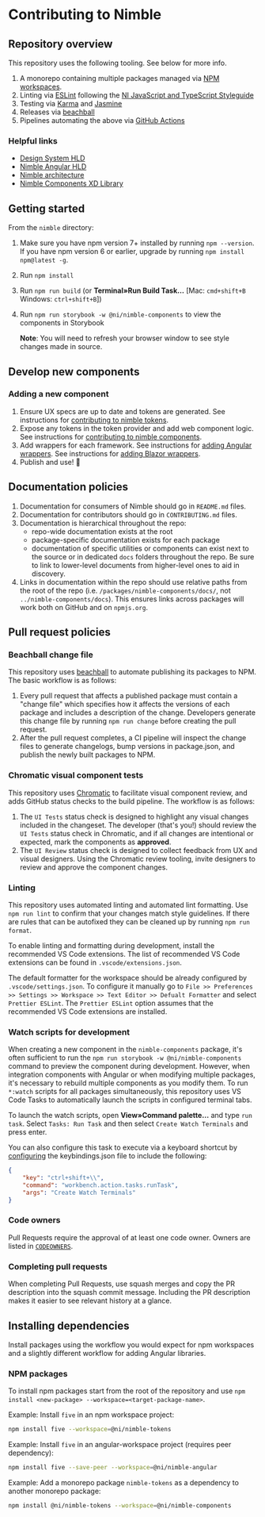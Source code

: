 # Contributing to Nimble

## Repository overview

This repository uses the following tooling. See below for more info.

1. A monorepo containing multiple packages managed via [NPM workspaces](https://docs.npmjs.com/cli/v7/using-npm/workspaces).
1. Linting via [ESLint](https://eslint.org/) following the [NI JavaScript and TypeScript Styleguide](https://github.com/ni/javascript-styleguide)
1. Testing via [Karma](http://karma-runner.github.io/6.3/index.html) and [Jasmine](https://jasmine.github.io/)
1. Releases via [beachball](https://microsoft.github.io/beachball/)
1. Pipelines automating the above via [GitHub Actions](https://github.com/features/actions)

### Helpful links

- [Design System HLD](https://dev.azure.com/ni/DevCentral/_git/Skyline?path=%2FSpecs%2FWorking%20Groups%2FUI%2FHLD%20-%20Design%20System%20for%20Angular%20and%20Blazor%20UI%20Components.md&version=GBmaster&_a=preview)
- [Nimble Angular HLD](https://dev.azure.com/ni/DevCentral/_git/Skyline?path=%2FSpecs%2FWorking%20Groups%2FUI%2FHLD%20-%20Nimble%20Angular.md&version=GBmaster&_a=preview)
- [Nimble architecture](docs/Architecture.md)
- [Nimble Components XD Library](https://xd.adobe.com/view/8ce280ab-1559-4961-945c-182955c7780b-d9b1/)

## Getting started

From the `nimble` directory:

1. Make sure you have npm version 7+ installed by running `npm --version`. If you have npm version 6 or earlier, upgrade by running `npm install npm@latest -g`.
1. Run `npm install`
1. Run `npm run build` (or **Terminal»Run Build Task…** [Mac: `cmd+shift+B` Windows: `ctrl+shift+B`])
1. Run `npm run storybook -w @ni/nimble-components` to view the components in Storybook

    **Note**: You will need to refresh your browser window to see style changes made in source.

## Develop new components

### Adding a new component

1. Ensure UX specs are up to date and tokens are generated. See instructions for [contributing to nimble tokens](packages/nimble-tokens/CONTRIBUTING.md).
1. Expose any tokens in the token provider and add web component logic. See instructions for [contributing to nimble components](packages/nimble-components/CONTRIBUTING.md).
1. Add wrappers for each framework. See instructions for [adding Angular wrappers](/angular-workspace/projects/ni/nimble-angular/CONTRIBUTING.md). See instructions for [adding Blazor wrappers](/packages/nimble-blazor/CONTRIBUTING.md).
1. Publish and use! 🎉

## Documentation policies

1. Documentation for consumers of Nimble should go in `README.md` files. 
2. Documentation for contributors should go in `CONTRIBUTING.md` files. 
3. Documentation is hierarchical throughout the repo: 
   - repo-wide documentation exists at the root
   - package-specific documentation exists for each package
   - documentation of specific utilities or components can exist next to the source or in dedicated `docs` folders throughout the repo. Be sure to link to lower-level documents from higher-level ones to aid in discovery.
5. Links in documentation within the repo should use relative paths from the root of the repo (i.e. `/packages/nimble-components/docs/`, not `../nimble-components/docs`). This ensures links across packages will work both on GitHub and on `npmjs.org`.

## Pull request policies

### Beachball change file

This repository uses [beachball](https://microsoft.github.io/beachball/) to automate publishing its packages to NPM. The basic workflow is as follows:

1. Every pull request that affects a published package must contain a "change file" which specifies how it affects the versions of each package and includes a description of the change. Developers generate this change file by running `npm run change` before creating the pull request.
1. After the pull request completes, a CI pipeline will inspect the change files to generate changelogs, bump versions in package.json, and publish the newly built packages to NPM.

### Chromatic visual component tests

This repository uses [Chromatic](https://www.chromatic.com) to facilitate visual component review, and adds GitHub status checks to the build pipeline. The workflow is as follows:

1. The `UI Tests` status check is designed to highlight any visual changes included in the changeset. The developer (that's you!) should review the `UI Tests` status check in Chromatic, and if all changes are intentional or expected, mark the components as **approved**.
1. The `UI Review` status check is designed to collect feedback from UX and visual designers. Using the Chromatic review tooling, invite designers to review and approve the component changes.

### Linting

This repository uses automated linting and automated lint formatting. Use `npm run lint` to confirm that your changes match style guidelines. If there are rules that can be autofixed they can be cleaned up by running `npm run format`.

To enable linting and formatting during development, install the recommended VS Code extensions. The list of recommended VS Code extensions can be found in `.vscode/extensions.json`.

The default formatter for the workspace should be already configured by `.vscode/settings.json`. To configure it manually go to `File >> Preferences >> Settings >> Workspace >> Text Editor >> Defualt Formatter` and select `Prettier ESLint`. The `Prettier ESLint` option assumes that the recommended VS Code extensions are installed.

### Watch scripts for development

When creating a new component in the `nimble-components` package, it's often sufficient to run the `npm run storybook -w @ni/nimble-components` command to preview the component during development. However, when integration components with Angular or when modifying multiple packages, it's necessary to rebuild multiple components as you modify them. To run `*:watch` scripts for all packages simultaneously, this repository uses VS Code Tasks to automatically launch the scripts in configured terminal tabs.

To launch the watch scripts, open **View»Command palette…** and type `run task`. Select `Tasks: Run Task` and then select `Create Watch Terminals` and press enter. 

You can also configure this task to execute via a keyboard shortcut by [configuring](https://code.visualstudio.com/docs/getstarted/keybindings) the keybindings.json file to include the following:

```json
{   
    "key": "ctrl+shift+\\",
    "command": "workbench.action.tasks.runTask",
    "args": "Create Watch Terminals"
}
```

### Code owners

Pull Requests require the approval of at least one code owner. Owners are listed in [`CODEOWNERS`](/.github/CODEOWNERS).

### Completing pull requests

When completing Pull Requests, use squash merges and copy the PR description into the squash commit message. Including the PR description makes it easier to see relevant history at a glance.

## Installing dependencies

Install packages using the workflow you would expect for npm workspaces and a slightly different workflow for adding Angular libraries.

### NPM packages

To install npm packages start from the root of the repository and use `npm install <new-package> --workspace=<target-package-name>`.

Example: Install `five` in an npm workspace project:

```bash
npm install five --workspace=@ni/nimble-tokens
```

Example: Install `five` in an angular-workspace project (requires peer dependency):

```bash
npm install five --save-peer --workspace=@ni/nimble-angular
```

Example: Add a monorepo package `nimble-tokens` as a dependency to another monorepo package:

```bash
npm install @ni/nimble-tokens --workspace=@ni/nimble-components
```

<!-- TODO this workflow doesn't seem to work
### Angular libraries

1. From a CLI navigate to your project such as `angular-workspace/projects/ni/nimble-angular`.
2. Run `ng add <my-library>`, for example: `ng add @angular/material`.
3. That will update the `package.json` for `nimble-angular` but unfortunately also trigger an npm install inside of the `nimble-workspace` and create a `node_modules` and `package-lock.json` which are ignored.
4. From repo root stash your `package.json` change, ie `git stash`.
5. From repo root clean the repository, ie `git clean -fdx`.
6. From repo root pop the `package.json` change, ie `git stash pop`.
7. From repo root run `npm install`. This will update the root `package-lock.json`.
8. Submit your angular project `package.json` and root `package-lock.json` change.
-->
